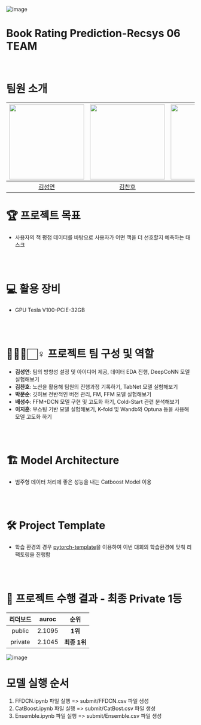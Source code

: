  ![image](https://user-images.githubusercontent.com/28619804/199662224-3b4a84a3-2c5d-40fc-9ccd-513f63219573.png)
 
 # Book Rating Prediction-Recsys 06 TEAM
  
</div>
<br /> 

# 팀원 소개

| <img src="https://user-images.githubusercontent.com/79916736/207600031-b46e76d2-cba3-4c94-9fc3-d9f29cd3bef8.png" width=200> | <img src="https://user-images.githubusercontent.com/94108712/207613142-1c44bb87-f685-4b25-be16-efd06f8793ba.jpg" width=200> | <img src="https://user-images.githubusercontent.com/79916736/207600031-b46e76d2-cba3-4c94-9fc3-d9f29cd3bef8.png" width=200> | <img src="https://user-images.githubusercontent.com/22442453/208286371-7e029cce-af2b-4cc2-89c5-851db98b7d19.jpg" width=200> | <img src="https://avatars.githubusercontent.com/u/28619804?v=4" width="200px"> |
| :-------------------------------------------------------------------------------------------------------------------------: | :-------------------------------------------------------------------------------------------------------------------------: | :-------------------------------------------------------------------------------------------------------------------------: | :-------------------------------------------------------------------------------------------------------------------------: | :-------------------------------------------------------------------------------------------------------------------------: |
|                                           [김성연](https://github.com/KSY1526)                                            |                                           [김찬호](https://github.com/KChanho)                                            |                                            [박문순](https://github.com/hxcva1)                                            |                                         [배성수](https://github.com/sungsubae)                                          |                                            [이지훈](https://github.com/JJI-Hoon)                                            |

# 🏆️ 프로젝트 목표
<!-- <p align="center"><img src="https://user-images.githubusercontent.com/65529313/168472960-0eac76e2-4fe3-4ebc-b093-f9c0aab59859.png" /></p> -->
- 사용자의 책 평점 데이터를 바탕으로 사용자가 어떤 책을 더 선호할지 예측하는 태스크

<br /> 
<br /> 

# 💻 활용 장비
- GPU Tesla V100-PCIE-32GB

<br /> 
<br /> 

# 🙋🏻‍♂️🏻‍♀️ 프로젝트 팀 구성 및 역할
- **김성연**: 팀의 방향성 설정 및 아이디어 제공, 데이터 EDA 진행, DeepCoNN 모델 실험해보기
- **김찬호**: 노션을 활용해 팀원의 진행과정 기록하기, TabNet 모델 실험해보기
- **박문순**: 깃허브 전반적인 버전 관리, FM, FFM 모델 실험해보기 
- **배성수**: FFM+DCN 모델 구현 및 고도화 하기, Cold-Start 관련 분석해보기
- **이지훈**: 부스팅 기반 모델 실험해보기, K-fold 및 Wandb와 Optuna 등을 사용해 모델 고도화 하기 


<br /> 
<br /> 

# 🏗️ Model Architecture
<!-- <p align="center"><img src="https://user-images.githubusercontent.com/65529313/168473170-938e1ce0-395f-40be-9118-ea127668b11d.png" /></p> -->

- 범주형 데이터 처리에 좋은 성능을 내는 Catboost Model 이용

<br /> 
<br /> 

# 🛠 Project Template
<!-- <p align="center"><img src="https://user-images.githubusercontent.com/65529313/168473184-7a7a5c9b-f7da-4d92-81d8-965ecd1f934f.png" /></p> -->

- 학습 환경의 경우 [pytorch-template](https://github.com/victoresque/pytorch-template)을 이용하여 이번 대회의 학습환경에 맞춰 리팩토링을 진행함

<br /> 
<br /> 

# 💯 프로젝트 수행 결과 - 최종 Private 1등

|리더보드| auroc  |     순위     |
|:--------:|:------:|:----------:|
|public| 2.1095 |  **1위**   |
|private| 2.1045 | **최종 1위** |

![image](https://user-images.githubusercontent.com/28619804/199737010-460bcab6-a537-4b5b-b2b8-cb65100e91da.png)


# 모델 실행 순서
1) FFDCN.ipynb 파일 실행 => submit/FFDCN.csv 파일 생성
2) CatBoost.ipynb 파일 실행 => submit/CatBost.csv 파일 생성
3) Ensemble.ipynb 파일 실행 => submit/Ensemble.csv 파일 생성
